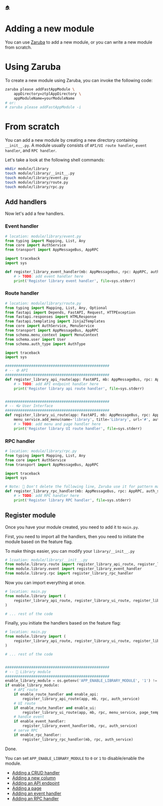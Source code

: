 <!--startTocHeader-->
[🏠](../README.md)
# Adding a new module
<!--endTocHeader-->

You can use [Zaruba](https://github.com/state-alchemists/zaruba) to add a new module, or you can write a new module from scratch.

# Using Zaruba

To create a new module using Zaruba, you can invoke the following code:

```bash
zaruba please addFastAppModule \
    appDirectory=ztplAppDirectory \
    appModuleName=yourModuleName
# or:
# zaruba please addFastAppModule -i
```

# From scratch

You can add a new module by creating a new directory containing `__init__.py`.
A module usually consists of `API/UI route handler`, `event handler`, and `RPC handler`.

Let's take a look at the following shell commands:

```bash
mkdir module/library
touch module/library/__init__.py
touch module/library/event.py
touch module/library/route.py
touch module/library/rpc.py
```

## Add handlers

Now let's add a few handlers.


### Event handler

```python
# location: module/library/event.py
from typing import Mapping, List, Any
from core import AuthService
from transport import AppMessageBus, AppRPC

import traceback
import sys

def register_library_event_handler(mb: AppMessageBus, rpc: AppRPC, auth_service: AuthService):
    # > TODO: add event handler here
    print('Register library event handler', file=sys.stderr)
```

### Route handler

```python
# location: module/library/route.py
from typing import Mapping, List, Any, Optional
from fastapi import Depends, FastAPI, Request, HTTPException
from fastapi.responses import HTMLResponse
from fastapi.templating import Jinja2Templates
from core import AuthService, MenuService
from transport import AppMessageBus, AppRPC
from schema.menu_context import MenuContext
from schema.user import User
from schema.auth_type import AuthType

import traceback
import sys

################################################
# -- ⚙️ API
################################################
def register_library_api_route(app: FastAPI, mb: AppMessageBus, rpc: AppRPC, auth_service: AuthService):
    # > TODO: add API endpoint handler here
    print('Register library api route handler', file=sys.stderr)


################################################
# -- 👓 User Interface
################################################
def register_library_ui_route(app: FastAPI, mb: AppMessageBus, rpc: AppRPC, menu_service: MenuService, page_template: Jinja2Templates):
    menu_service.add_menu(name='library', title='Library', url='#', auth_type=AuthType.ANYONE)
    # > TODO: add menu and page handler here
    print('Register library UI route handler', file=sys.stderr)
```


### RPC handler

```python
# location: module/library/rpc.py
from typing import Mapping, List, Any
from core import AuthService
from transport import AppMessageBus, AppRPC

import traceback
import sys

# Note: 🤖 Don't delete the following line, Zaruba use it for pattern matching
def register_library_rpc_handler(mb: AppMessageBus, rpc: AppRPC, auth_service: AuthService):
    # > TODO: add RPC handler here
    print('Register library RPC handler', file=sys.stderr)
```

## Register module

Once you have your module created, you need to add it to `main.py`.

First, you need to import all the handlers, then you need to initiate the module based on the feature flag.

To make things easier, you can modify your `library/__init__.py`

```python
# lcoation: module/library/__init__.py
from module.library.route import register_library_api_route, register_library_ui_route
from module.library.event import register_library_event_handler
from module.library.rpc import register_library_rpc_handler
```

Now you can import everything at once.

```python
# location: main.py
from module.library import (
    register_library_api_route, register_library_ui_route, register_library_event_handler, register_library_rpc_handler
)

# ... rest of the code
```

Finally, you initiate the handlers based on the feature flag:

```python
# location: main.py
from module.library import (
    register_library_api_route, register_library_ui_route, register_library_event_handler, register_library_rpc_handler
)

# ... rest of the code


################################################
# -- 🧩 Library module
################################################
enable_library_module = os.getenv('APP_ENABLE_LIBRARY_MODULE', '1') != '0'
if enable_library_module:
    # API route
    if enable_route_handler and enable_api:
        register_library_api_route(app, mb, rpc, auth_service)
    # UI route
    if enable_route_handler and enable_ui:
        register_library_ui_route(app, mb, rpc, menu_service, page_template)
    # handle event
    if enable_event_handler:
        register_library_event_handler(mb, rpc, auth_service)
    # serve RPC
    if enable_rpc_handler:
        register_library_rpc_handler(mb, rpc, auth_service)
```

Done.

You can set `APP_ENABLE_LIBRARY_MODULE` to `0` or `1` to disable/enable the module.

<!--startTocSubtopic-->
- [Adding a CRUD handler](adding-a-crud-handler.md)
- [Adding a new column](adding-a-new-column.md)
- [Adding an API endpoint](adding-an-api-endpoint.md)
- [Adding a page](adding-a-page.md)
- [Adding an event handler](adding-an-event-handler.md)
- [Adding an RPC handler](adding-an-rpc-handler.md)
<!--endTocSubtopic-->